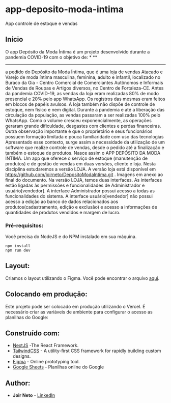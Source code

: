 # app-deposito-moda-intima

App controle de estoque e vendas
 
## Início

  O app Depósito da Moda Íntima é um projeto desenvolvido durante a pandemia COVID-19 com o objetivo de:
  *
  **
  ***
  a pedido do Depósito da Moda Íntima, que é uma loja de vendas Atacado e Varejo de moda íntima masculina, feminina, adulto e infantil, localizado no Buraco da Gia - Centro Comercial de Comerciantes Autônomos e Informais de Vendas de Roupas e Artigos diversos, no Centro de Fortaleza-CE.
Antes da pandemia COVID-19, as vendas da loja eram realizadas 80% de modo presencial e 20% pelo app WhatsApp. Os registros das mesmas eram feitos em blocos de papéis avulsos. A loja também não dispõe de controle de estoque, nem físico e nem digital.
    Durante a pandemia e até a liberação das circulação da população, as vendas passaram a ser realizadas 100% pelo WhatsApp. Como o volume cresceu exponencialmente, as operações geraram  grande dificuldade, desgastes com clientes e perdas financeiras.
Outra observação importante é que o proprietário e seus funcionários possuem formação limitada e pouca familiaridade com uso das tecnologias
Apresentado esse contexto, surge assim a necessidade da utilização de um software que realize controle de vendas, desde o pedido até a finalização e também o estoque de produtos.
Nasce assim o APP DEPÓSITO DA MODA ÍNTIMA. Um app que oferece o serviço de estoque (manutenção de produtos) e de gestão de vendas em duas versões, cliente e loja.
Nesta disciplina estudaremos a versão LOJA. A versão loja está disponível em https://github.com/joirneto/DepositoModaIntima.git . Imagens em anexo ao final do documento.
Na versão LOJA, temos duas interfaces. As interfaces estão ligadas às permissões e funcionalidades de Administrador e usuário[vendedor]. A interface Administrador possui acesso a todas as funcionalidades do sistema. A interface usuário[vendedor] não possui acesso a edição ao banco de dados relacionados aos produtos(cadastramento, edição e exclusão) e acesso a informações de quantidades de produtos vendidos e margem de lucro.

### Pré-requisitos:

Você precisa do NodeJS e do NPM instalado em sua máquina.

```
npm install
npm run dev
```

## Layout:

Criamos o layout utilizando o Figma. Você pode encontrar o arquivo [aqui](https://www.figma.com/file/PXBVsUfwlCjNF4DiN1c4Iv/palpite-box-JN).

## Colocando em produção:

Este projeto pode ser colocado em produção utilizando o Vercel. É necessário criar as variáveis de ambiente para configurar o acesso as planilhas do Google:


## Construído com:

* [NextJS](https://nextjs.org/) -The React Framework.
* [TailwindCSS](https://tailwindcss.com/) - A utility-first CSS framework for
rapidly building custom designs.
* [Figma](https://figma.com/) - Online prototyping tool.
* [Google Sheets](https://drive.google.com) - Planilhas online do Google

## Author:

* **Joir Neto** - [LinkedIn](https://www.linkedin.com/in/joir-neto/)
